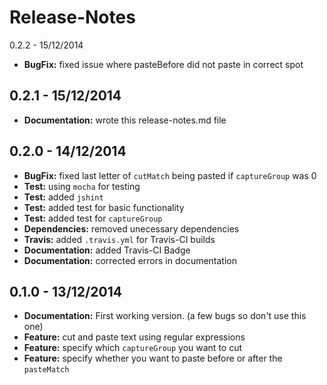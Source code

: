 Release-Notes
=============

0.2.2 - 15/12/2014

- **BugFix:** fixed issue where pasteBefore did not paste in correct spot

0.2.1 - 15/12/2014
------------------

- **Documentation:** wrote this release-notes.md file

0.2.0 - 14/12/2014
------------------

- **BugFix:** fixed last letter of `cutMatch` being pasted if `captureGroup` was 0
- **Test:** using `mocha` for testing
- **Test:** added `jshint`
- **Test:** added test for basic functionality
- **Test:** added test for `captureGroup`
- **Dependencies:** removed unecessary dependencies
- **Travis:** added `.travis.yml` for Travis-CI builds
- **Documentation:** added Travis-CI Badge
- **Documentation:** corrected errors in documentation

0.1.0 - 13/12/2014
------------------

- **Documentation:** First working version. (a few bugs so don't use this one)
- **Feature:** cut and paste text using regular expressions
- **Feature:** specify which `captureGroup` you want to cut
- **Feature:** specify whether you want to paste before or after the `pasteMatch`

